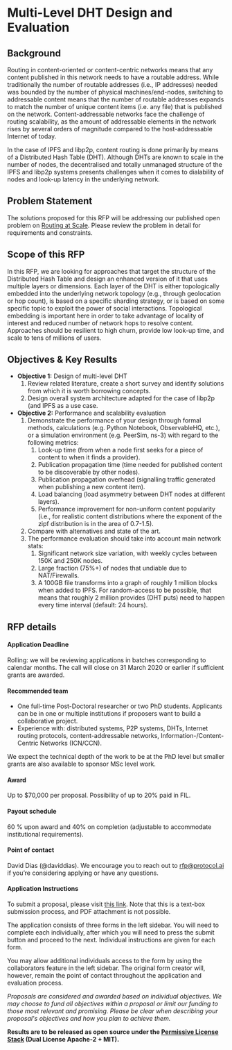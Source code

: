# Multi-Level DHT Design and Evaluation


## Background

Routing in content-oriented or content-centric networks means that any content published in this network needs to have a routable address. While traditionally the number of routable addresses (i.e., IP addresses) needed was bounded by the number of physical machines/end-nodes, switching to addressable content means that the number of routable addresses expands to match the number of unique content items (i.e. any file) that is published on the network. Content-addressable networks face the challenge of routing scalability, as the amount of addressable elements in the network rises by several orders of magnitude compared to the host-addressable Internet of today.

In the case of IPFS and libp2p, content routing is done primarily by means of a Distributed Hash Table (DHT). Although DHTs are known to scale in the number of nodes, the decentralised and totally unmanaged structure of the IPFS and libp2p systems presents challenges when it comes to dialability of nodes and look-up latency in the underlying network.


## Problem Statement

The solutions proposed for this RFP will be addressing our published open problem on [Routing at Scale](https://github.com/libp2p/notes/blob/master/OPEN_PROBLEMS/ROUTING_AT_SCALE.md). Please review the problem in detail for requirements and constraints.


## Scope of this RFP

In this RFP, we are looking for approaches that target the structure of the Distributed Hash Table and design an enhanced version of it that uses multiple layers or dimensions. Each layer of the DHT is either topologically embedded into the underlying network topology (e.g., through geolocation or hop count), is based on a specific sharding strategy, or is based on some specific topic to exploit the power of social interactions. Topological embedding is important here in order to take advantage of locality of interest and reduced number of network hops to resolve content. Approaches should be resilient to high churn, provide low look-up time, and scale to tens of millions of users.


## Objectives & Key Results

* **Objective 1:** Design of multi-level DHT
    1. Review related literature, create a short survey and identify solutions from which it is worth borrowing concepts.
    2. Design overall system architecture adapted for the case of libp2p (and IPFS as a use case.
* **Objective 2:** Performance and scalability evaluation
    1. Demonstrate the performance of your design through formal methods, calculations (e.g. Python Notebook, ObservableHQ, etc.), or a simulation environment (e.g. PeerSim, ns-3) with regard to the following metrics:
        1. Look-up time (from when a node first seeks for a piece of content to when it finds a provider).
        2. Publication propagation time (time needed for published content to be discoverable by other nodes).
        3. Publication propagation overhead (signalling traffic generated when publishing a new content item).
        4. Load balancing (load asymmetry between DHT nodes at different layers).
        5. Performance improvement for non-uniform content popularity (i.e., for realistic content distributions where the exponent of the zipf distribution is in the area of 0.7-1.5).
    2. Compare with alternatives and state of the art.
    3. The performance evaluation should take into account main network stats:
        1. Significant network size variation, with weekly cycles between 150K and 250K nodes.
        2. Large fraction (75%+) of nodes that undiable due to NAT/Firewalls.
        3. A 100GB file transforms into a graph of roughly 1 million blocks when added to IPFS. For random-access to be possible, that means that roughly 2 million provides (DHT puts) need to happen every time interval (default: 24 hours).


## RFP details


#### Application Deadline

Rolling: we will be reviewing applications in batches corresponding to calendar months. The call will close on 31 March 2020 or earlier if sufficient grants are awarded.


#### Recommended team

* One full-time Post-Doctoral researcher or two PhD students. Applicants can be in one or multiple institutions if proposers want to build a collaborative project.
* Experience with: distributed systems, P2P systems, DHTs, Internet routing protocols, content-addressable networks, Information-/Content-Centric Networks (ICN/CCN).

We expect the technical depth of the work to be at the PhD level but smaller grants are also available to sponsor MSc level work.


#### Award

Up to $70,000 per proposal. Possibility of up to 20% paid in FIL.


#### Payout schedule

60 % upon award and 40% on completion (adjustable to accommodate institutional requirements).


#### Point of contact

David Dias (@daviddias). We encourage you to reach out to rfp@protocol.ai if you’re considering applying or have any questions.


#### Application Instructions

To submit a proposal, please visit [this link](https://protocollabs.smapply.io/prog/rfp-7/). Note that this is a text-box submission process, and PDF attachment is not possible. 

The application consists of three forms in the left sidebar. You will need to complete each individually, after which you will need to press the submit button and proceed to the next. Individual instructions are given for each form.

You may allow additional individuals access to the form by using the collaborators feature in the left sidebar. The original form creator will, however, remain the point of contact throughout the application and evaluation process.

*Proposals are considered and awarded based on individual objectives. We may choose to fund all objectives within a proposal or limit our funding to those most relevant and promising. Please be clear when describing your proposal's objectives and how you plan to achieve them.*

**Results are to be released as open source under the [Permissive License Stack](https://protocol.ai/blog/announcing-the-permissive-license-stack/) (Dual License Apache-2 + MIT).**
